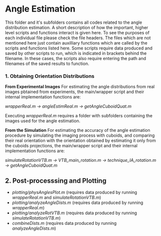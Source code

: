 # Angle Estimation
This folder and it's subfolders contains all codes related to the angle distribution estimation. A short description of how the important, higher level scripts and functions interact is given here. To see the purposes of each individual file please check the file headers. The files which are not mentioned here just contain auxilliary functions which are called by the scripts and functions listed here. Some scripts require data produced and saved by other scripts to run, which is indicated in brackets behind the filename. In these cases, the scripts also require entering the path and filenames of the saved results to function.

### 1. Obtaining Orientation Distributions 
**From Experimental Images**
For estimating the angle distributions from real images pbtained from experiments, 
the main/wrapper script and their internal implementation functions are:

*wrapperReal.m  &rarr; angleEstimReal.m &rarr; getAngleCuboidQuat.m*

Executing *wrapperReal.m* requires a folder with subfolders containing the images used for the angle estimation.

**From the Simulation**
For estimating the accuracy of the angle estimation procedure by simulating 
the imaging process with cuboids, and comparing their real orientation with 
the orientation obtained by estimating it only from the cuboids projections, 
the main/wrapper script and their internal implementation functions are:

*simulateRotationVTB.m &rarr; VTB_main_rotation.m &rarr; technique_IA_rotation.m  &rarr; getAngleCuboidQuat.m*

## 2. Post-processsing and Plotting
- *plotting/physAnglesPlot.m* (requires data produced by running *wrapperReal.m* and *simulateRotationVTB.m*)
- *plotting/analyzeAngleDists.m* (requires data produced by running *wrapperReal.m*)
- *plotting/analyzeRotVTB.m* (requires data produced by running *simulateRotationVTB.m*)
- *combineDists.m* (requires data produced by running *analyzeAngleDists.m*)

